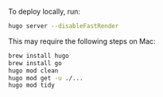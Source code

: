 To deploy locally, run:

```bash
hugo server --disableFastRender
```

This may require the following steps on Mac:

```bash
brew install hugo
brew install go
hugo mod clean
hugo mod get -u ./...
hugo mod tidy
```